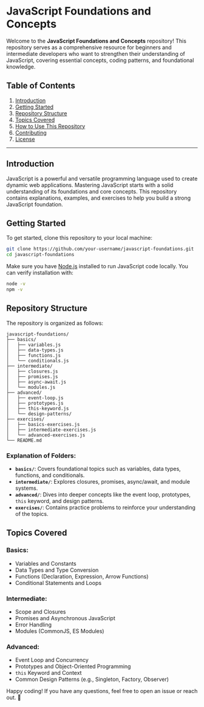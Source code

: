 # JavaScript Foundations and Concepts

Welcome to the **JavaScript Foundations and Concepts** repository! This repository serves as a comprehensive resource for beginners and intermediate developers who want to strengthen their understanding of JavaScript, covering essential concepts, coding patterns, and foundational knowledge.

## Table of Contents

1. [Introduction](#introduction)
2. [Getting Started](#getting-started)
3. [Repository Structure](#repository-structure)
4. [Topics Covered](#topics-covered)
5. [How to Use This Repository](#how-to-use-this-repository)
6. [Contributing](#contributing)
7. [License](#license)

---

## Introduction
JavaScript is a powerful and versatile programming language used to create dynamic web applications. Mastering JavaScript starts with a solid understanding of its foundations and core concepts. This repository contains explanations, examples, and exercises to help you build a strong JavaScript foundation.

## Getting Started

To get started, clone this repository to your local machine:

```bash
git clone https://github.com/your-username/javascript-foundations.git
cd javascript-foundations
```

Make sure you have [Node.js](https://nodejs.org/) installed to run JavaScript code locally. You can verify installation with:

```bash
node -v
npm -v
```

## Repository Structure

The repository is organized as follows:

```
javascript-foundations/
├── basics/
│   ├── variables.js
│   ├── data-types.js
│   ├── functions.js
│   └── conditionals.js
├── intermediate/
│   ├── closures.js
│   ├── promises.js
│   ├── async-await.js
│   └── modules.js
├── advanced/
│   ├── event-loop.js
│   ├── prototypes.js
│   ├── this-keyword.js
│   └── design-patterns/
├── exercises/
│   ├── basics-exercises.js
│   ├── intermediate-exercises.js
│   └── advanced-exercises.js
└── README.md
```

### Explanation of Folders:

- **`basics/`**: Covers foundational topics such as variables, data types, functions, and conditionals.
- **`intermediate/`**: Explores closures, promises, async/await, and module systems.
- **`advanced/`**: Dives into deeper concepts like the event loop, prototypes, `this` keyword, and design patterns.
- **`exercises/`**: Contains practice problems to reinforce your understanding of the topics.

## Topics Covered

### Basics:
- Variables and Constants
- Data Types and Type Conversion
- Functions (Declaration, Expression, Arrow Functions)
- Conditional Statements and Loops

### Intermediate:
- Scope and Closures
- Promises and Asynchronous JavaScript
- Error Handling
- Modules (CommonJS, ES Modules)

### Advanced:
- Event Loop and Concurrency
- Prototypes and Object-Oriented Programming
- `this` Keyword and Context
- Common Design Patterns (e.g., Singleton, Factory, Observer)

Happy coding! If you have any questions, feel free to open an issue or reach out. 🎉
